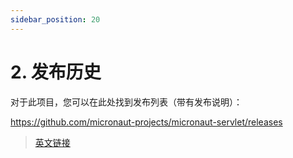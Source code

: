 ```yaml
---
sidebar_position: 20
---
```


# 2. 发布历史

对于此项目，您可以在此处找到发布列表（带有发布说明）：

https://github.com/micronaut-projects/micronaut-servlet/releases


> [英文链接](https://micronaut-projects.github.io/micronaut-servlet/3.3.5/guide/index.html#releaseHistory)
